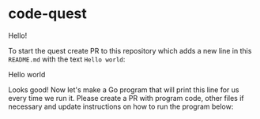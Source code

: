 # code-quest

Hello!

To start the quest create PR to this repository which adds a new line in this `README.md` with the text `Hello world`:

Hello world

Looks good! Now let's make a Go program that will print this line for us every time we run it. Please create a PR with program code, other files if necessary and update instructions on how to run the program below:
